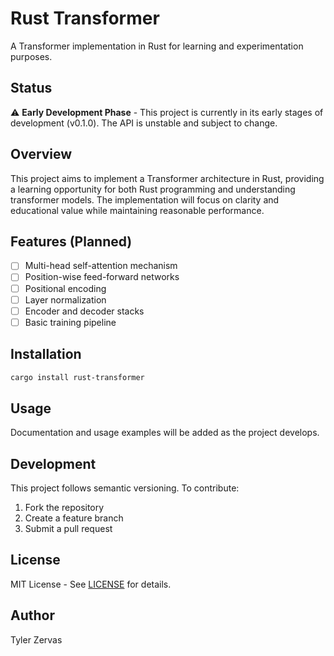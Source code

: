 # Rust Transformer

A Transformer implementation in Rust for learning and experimentation purposes.

## Status

⚠️ **Early Development Phase** - This project is currently in its early stages of development (v0.1.0). The API is unstable and subject to change.

## Overview

This project aims to implement a Transformer architecture in Rust, providing a learning opportunity for both Rust programming and understanding transformer models. The implementation will focus on clarity and educational value while maintaining reasonable performance.

## Features (Planned)

- [ ] Multi-head self-attention mechanism
- [ ] Position-wise feed-forward networks
- [ ] Positional encoding
- [ ] Layer normalization
- [ ] Encoder and decoder stacks
- [ ] Basic training pipeline

## Installation

```bash
cargo install rust-transformer
```

## Usage

Documentation and usage examples will be added as the project develops.

## Development

This project follows semantic versioning. To contribute:

1. Fork the repository
2. Create a feature branch
3. Submit a pull request

## License

MIT License - See [LICENSE](LICENSE) for details.

## Author

Tyler Zervas
